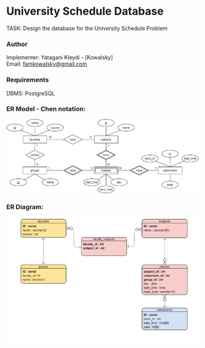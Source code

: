 # University Schedule Database  
TASK: Design the database for the University Schedule Problem  

### Author  
Implementer: Yatagani Kleydi - [Kowalsky]  
Email: <famkowalsky@gmail.com>

### Requirements
DBMS: PostgreSQL  

### ER Model - Chen notation:
![](doc/ERD.png)

### ER Diagram:  
![](doc/ER.png)
